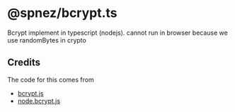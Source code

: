 # @spnez/bcrypt.ts

Bcrypt implement in typescript (nodejs).
cannot run in browser because we use randomBytes in crypto

## Credits

The code for this comes from

- [bcrypt.js](https://github.com/dcodeIO/bcrypt.js)
- [node.bcrypt.js](https://github.com/kelektiv/node.bcrypt.js)
